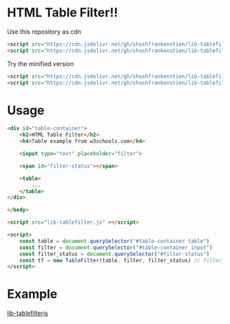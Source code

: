 # HTML Table Filter!!

Use this repository as cdn

```html
<script src="https://cdn.jsdelivr.net/gh/shashfrankenstien/lib-tablefilterjs/lib-tablefilter.js"></script>
<script src="https://cdn.jsdelivr.net/gh/shashfrankenstien/lib-tablefilterjs@v0.0.1/lib-tablefilter.js"></script>
```

Try the minified version
```html
<script src="https://cdn.jsdelivr.net/gh/shashfrankenstien/lib-tablefilterjs/lib-tablefilter.min.js"></script>
<script src="https://cdn.jsdelivr.net/gh/shashfrankenstien/lib-tablefilterjs@v0.0.1/lib-tablefilter.min.js"></script>
```

# Usage

```html
<div id="table-container">
    <h2>HTML Table Filter</h2>
    <h4>Table example from w3schools.com</h4>

    <input type="text" placeholder="filter">

    <span id="filter-status"></span>

    <table>
        ...
    </table>
</div>

</body>

<script src="lib-tablefilter.js" ></script>

<script>
    const table = document.querySelector("#table-container table")
    const filter = document.querySelector("#table-container input")
    const filter_status = document.querySelector("#filter-status")
    const tf = new TableFilter(table, filter, filter_status) // filter_status is optional
</script>

```

# Example

[lib-tablefilterjs](https://shashfrankenstien.github.io/lib-tablefilterjs/)
